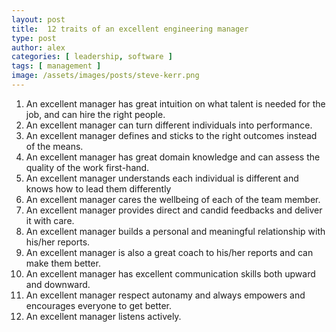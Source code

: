 ```yaml
---
layout: post
title:  12 traits of an excellent engineering manager
type: post
author: alex
categories: [ leadership, software ]
tags: [ management ]
image: /assets/images/posts/steve-kerr.png
---
```


1. An excellent manager has great intuition on what talent is needed for the job, and can hire the right people.
2. An excellent manager can turn different individuals into performance.
3. An excellent manager defines and sticks to the right outcomes instead of the means.
4. An excellent manager has great domain knowledge and can assess the quality of the work first-hand.
5. An excellent manager understands each individual is different and knows how to lead them differently
6. An excellent manager cares the wellbeing of each of the team member.
7. An excellent manager provides direct and candid feedbacks and deliver it with care.
8. An excellent manager builds a personal and meaningful relationship with his/her reports.
9. An excellent manager is also a great coach to his/her reports and can make them better.
10. An excellent manager has excellent communication skills both upward and downward.
11. An excellent manager respect autonamy and always empowers and encourages everyone to get better. 
12. An excellent manager listens actively.